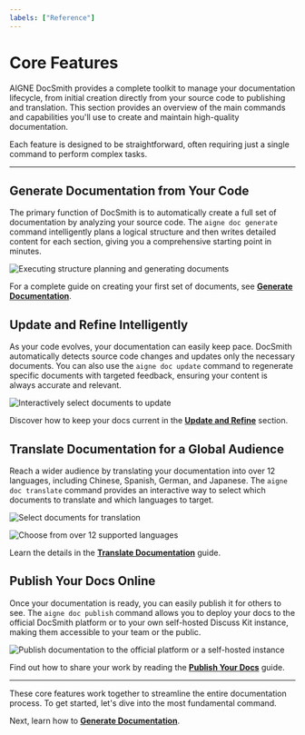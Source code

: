 ```yaml
---
labels: ["Reference"]
---
```


# Core Features

AIGNE DocSmith provides a complete toolkit to manage your documentation lifecycle, from initial creation directly from your source code to publishing and translation. This section provides an overview of the main commands and capabilities you'll use to create and maintain high-quality documentation.

Each feature is designed to be straightforward, often requiring just a single command to perform complex tasks.

---

## Generate Documentation from Your Code

The primary function of DocSmith is to automatically create a full set of documentation by analyzing your source code. The `aigne doc generate` command intelligently plans a logical structure and then writes detailed content for each section, giving you a comprehensive starting point in minutes.

![Executing structure planning and generating documents](https://docsmith.aigne.io/image-bin/uploads/d0766c19380a02eb8a6f8ce86a838849.png)

For a complete guide on creating your first set of documents, see **[Generate Documentation](./features-generate-documentation.md)**.

## Update and Refine Intelligently

As your code evolves, your documentation can easily keep pace. DocSmith automatically detects source code changes and updates only the necessary documents. You can also use the `aigne doc update` command to regenerate specific documents with targeted feedback, ensuring your content is always accurate and relevant.

![Interactively select documents to update](https://docsmith.aigne.io/image-bin/uploads/75e9cf9823bb369c3d2b5a2e2da4ac06.png)

Discover how to keep your docs current in the **[Update and Refine](./features-update-and-refine.md)** section.

## Translate Documentation for a Global Audience

Reach a wider audience by translating your documentation into over 12 languages, including Chinese, Spanish, German, and Japanese. The `aigne doc translate` command provides an interactive way to select which documents to translate and which languages to target.

![Select documents for translation](https://docsmith.aigne.io/image-bin/uploads/e2cf5fa45aa856c406a444fb4665ed2d.png)

![Choose from over 12 supported languages](https://docsmith.aigne.io/image-bin/uploads/2e243a2488f2060a693fe0ac0c8fb5ad.png)

Learn the details in the **[Translate Documentation](./features-translate-documentation.md)** guide.

## Publish Your Docs Online

Once your documentation is ready, you can easily publish it for others to see. The `aigne doc publish` command allows you to deploy your docs to the official DocSmith platform or to your own self-hosted Discuss Kit instance, making them accessible to your team or the public.

![Publish documentation to the official platform or a self-hosted instance](https://docsmith.aigne.io/image-bin/uploads/9fd929060b5abe13d03cf5eb7aea85aa.png)

Find out how to share your work by reading the **[Publish Your Docs](./features-publish-your-docs.md)** guide.

---

These core features work together to streamline the entire documentation process. To get started, let's dive into the most fundamental command.

Next, learn how to **[Generate Documentation](./features-generate-documentation.md)**.